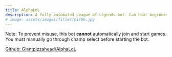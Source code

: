 ```yaml
---
title: AlphaLoL
description: A fully automated League of Legends bot. Can beat beginner bots consistently.
# image: assets/images/filler/pic06.jpg
---
```


Note: To prevent misuse, this bot **cannot** automatically join and start games. You must manually go through champ select before starting the bot.

[Github: Giantpizzahead/AlphaLoL](https://github.com/Giantpizzahead/AlphaLoL)